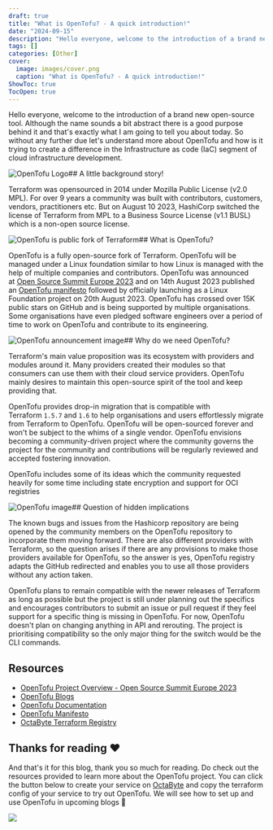 ```yaml
---
draft: true
title: "What is OpenTofu? - A quick introduction!"
date: "2024-09-15"
description: "Hello everyone, welcome to the introduction of a brand new open-source tool. Although the name sounds a bit abstract there is a good purpose behind it and that's exactly what I am going to tell you about today. So without any further due let's understand more"
tags: []
categories: [Other]
cover:
  image: images/cover.png
  caption: "What is OpenTofu? - A quick introduction!"
ShowToc: true
TocOpen: true
---
```



Hello everyone, welcome to the introduction of a brand new open\-source tool. Although the name sounds a bit abstract there is a good purpose behind it and that's exactly what I am going to tell you about today. So without any further due let's understand more about OpenTofu and how is it trying to create a difference in the Infrastructure as code (IaC) segment of cloud infrastructure development.

![OpenTofu Logo](https://www.linuxfoundation.org/hs-fs/hubfs/OpenTofu.png?width=1640&height=924&name=OpenTofu.png)## A little background story!

Terraform was opensourced in 2014 under Mozilla Public License (v2\.0 MPL). For over 9 years a community was built with contributors, customers, vendors, practitioners etc. But on August 10 2023, HashiCorp switched the license of Terraform from MPL to a Business Source License (v1\.1 BUSL) which is a non\-open source license.

![OpenTofu is public fork of Terraform](https://cdn.hashnode.com/res/hashnode/image/upload/v1699363293928/18e13a5b-cb64-4842-a12f-4542d9649eef.webp)## What is OpenTofu?

OpenTofu is a fully open\-source fork of Terraform. OpenTofu will be managed under a Linux foundation similar to how Linux is managed with the help of multiple companies and contributors. OpenTofu was announced at [Open Source Summit Europe 2023](https://youtu.be/_-9LhcPgoaY?list=PLbzoR-pLrL6pDxQxPguJTiqVC31JtMgxd&ref=blog.octabyte.io) and on 14th August 2023 published an [OpenTofu manifesto](https://opentofu.org/manifesto/?ref=blog.octabyte.io) followed by officially launching as a Linux Foundation project on 20th August 2023\. OpenTofu has crossed over 15K public stars on GitHub and is being supported by multiple organisations. Some organisations have even pledged software engineers over a period of time to work on OpenTofu and contribute to its engineering.

![OpenTofu announcement image](https://cdn.hashnode.com/res/hashnode/image/upload/v1699363433423/28d16e90-1c40-45c5-a97b-d5b08c103639.png)## Why do we need OpenTofu?

Terraform's main value proposition was its ecosystem with providers and modules around it. Many providers created their modules so that consumers can use them with their cloud service providers. OpenTofu mainly desires to maintain this open\-source spirit of the tool and keep providing that.

OpenTofu provides drop\-in migration that is compatible with Terraform `1.5.7` and `1.6` to help organisations and users effortlessly migrate from Terraform to OpenTofu. OpenTofu will be open\-sourced forever and won't be subject to the whims of a single vendor. OpenTofu envisions becoming a community\-driven project where the community governs the project for the community and contributions will be regularly reviewed and accepted fostering innovation.

OpenTofu includes some of its ideas which the community requested heavily for some time including state encryption and support for OCI registries

![OpenTofu image](https://cdn.hashnode.com/res/hashnode/image/upload/v1699363319096/de808443-8cdd-4d32-9635-9672113ab7f0.png)## Question of hidden implications

The known bugs and issues from the Hashicorp repository are being opened by the community members on the OpenTofu repository to incorporate them moving forward. There are also different providers with Terraform, so the question arises if there are any provisions to make those providers available for OpenTofu, so the answer is yes, OpenTofu registry adapts the GitHub redirected and enables you to use all those providers without any action taken.

OpenTofu plans to remain compatible with the newer releases of Terraform as long as possible but the project is still under planning out the specifics and encourages contributors to submit an issue or pull request if they feel support for a specific thing is missing in OpenTofu. For now, OpenTofu doesn't plan on changing anything in API and rerouting. The project is prioritising compatibility so the only major thing for the switch would be the CLI commands.

## Resources

* [OpenTofu Project Overview \- Open Source Summit Europe 2023](https://youtu.be/_-9LhcPgoaY?si=PsFTCWadVyDOircv&ref=blog.octabyte.io)
* [OpenTofu Blogs](https://opentofu.org/blog?ref=blog.octabyte.io)
* [OpenTofu Documentation](https://opentofu.org/docs/intro/?ref=blog.octabyte.io)
* [OpenTofu Manifesto](https://opentofu.org/manifesto?ref=blog.octabyte.io)
* [OctaByte Terraform Registry](https://registry.terraform.io/providers/elestio/elestio/latest?ref=blog.octabyte.io)

## Thanks for reading ❤️

And that's it for this blog, thank you so much for reading. Do check out the resources provided to learn more about the OpenTofu project. You can click the button below to create your service on [OctaByte](https://octabyte.io/?ref=blog.octabyte.io) and copy the terraform config of your service to try out OpenTofu. We will see how to set up and use OpenTofu in upcoming blogs 👋

[![](https://pub-da36157c854648669813f3f76c526c2b.r2.dev/deploy-on-elestio-black.png)](http://dash.elest.io/?ref=blog.octabyte.io)

